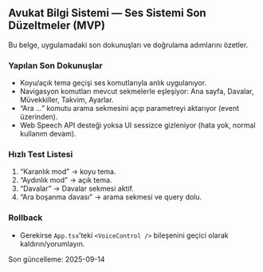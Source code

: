## Avukat Bilgi Sistemi — Ses Sistemi Son Düzeltmeler (MVP)

Bu belge, uygulamadaki son dokunuşları ve doğrulama adımlarını özetler.

### Yapılan Son Dokunuşlar

- Koyu/açık tema geçişi ses komutlarıyla anlık uygulanıyor.
- Navigasyon komutları mevcut sekmelerle eşleşiyor: Ana sayfa, Davalar, Müvekkiller, Takvim, Ayarlar.
- “Ara …” komutu arama sekmesini açıp parametreyi aktarıyor (event üzerinden).
- Web Speech API desteği yoksa UI sessizce gizleniyor (hata yok, normal kullanım devam).

### Hızlı Test Listesi

1. “Karanlık mod” → koyu tema.
1. “Aydınlık mod” → açık tema.
1. “Davalar” → Davalar sekmesi aktif.
1. “Ara boşanma davası” → arama sekmesi ve query dolu.

### Rollback

- Gerekirse `App.tsx`’teki `<VoiceControl />` bileşenini geçici olarak kaldırın/yorumlayın.

Son güncelleme: 2025-09-14

